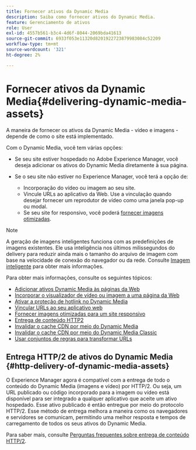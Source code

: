 ```yaml
---
title: Fornecer ativos da Dynamic Media
description: Saiba como fornecer ativos do Dynamic Media.
feature: Gerenciamento de ativos
role: User
exl-id: 4557b561-b3c4-4d6f-8044-2069bda41613
source-git-commit: 6933f053e11320d8201922723879983084c52209
workflow-type: tm+mt
source-wordcount: '321'
ht-degree: 2%

---
```


# Fornecer ativos da Dynamic Media{#delivering-dynamic-media-assets}

A maneira de fornecer os ativos da Dynamic Media - vídeo e imagens - depende de como o site está implementado.

Com o Dynamic Media, você tem várias opções:

* Se seu site estiver hospedado no Adobe Experience Manager, você deseja adicionar os ativos do Dynamic Media diretamente à sua página.
* Se o seu site não estiver no Experience Manager, você terá a opção de:

   * Incorporação do vídeo ou imagem ao seu site.
   * Vincule URLs ao aplicativo da Web. Use a vinculação quando desejar fornecer um reprodutor de vídeo como uma janela pop-up ou modal.
   * Se seu site for responsivo, você poderá [fornecer imagens otimizadas](/help/assets/dynamic-media/responsive-site.md).

>[!NOTE]
>
>A geração de imagens inteligentes funciona com as predefinições de imagens existentes. Ele usa inteligência nos últimos milissegundos do delivery para reduzir ainda mais o tamanho do arquivo de imagem com base na velocidade de conexão do navegador ou da rede. Consulte [Imagem inteligente](/help/assets/dynamic-media/imaging-faq.md) para obter mais informações.

Para obter mais informações, consulte os seguintes tópicos:

* [Adicionar ativos Dynamic Media às páginas da Web](/help/assets/dynamic-media/adding-dynamic-media-assets-to-pages.md)
* [Incorporar o visualizador de vídeo ou imagem a uma página da Web](/help/assets/dynamic-media/embed-code.md)
* [Ativar a proteção de hotlink no Dynamic Media](/help/assets/dynamic-media/hotlink-protection.md)
* [Vincular URLs ao seu aplicativo web](/help/assets/dynamic-media/linking-urls-to-yourwebapplication.md)
* [Fornecer imagens otimizadas para um site responsivo](/help/assets/dynamic-media/responsive-site.md)
* [Entrega de conteúdo HTTP2](/help/assets/dynamic-media/http2faq.md)
* [Invalidar o cache CDN por meio do Dynamic Media](/help/assets/dynamic-media/invalidate-cdn-cache-dynamic-media.md)
* [Invalidar o cache CDN por meio do Dynamic Media Classic](/help/assets/dynamic-media/invalidate-cdn-cache-dm-classic.md)
* [Usar conjuntos de regras para transformar URLs](/help/assets/dynamic-media/using-rulesets-to-transform-urls.md)

## Entrega HTTP/2 de ativos do Dynamic Media {#http-delivery-of-dynamic-media-assets}

O Experience Manager agora é compatível com a entrega de todo o conteúdo do Dynamic Media (imagens e vídeo) por HTTP/2. Ou seja, um URL publicado ou código incorporado para a imagem ou vídeo está disponível para ser integrado a qualquer aplicativo que aceite um ativo hospedado. Esse ativo publicado é então entregue por meio do protocolo HTTP/2. Esse método de entrega melhora a maneira como os navegadores e servidores se comunicam, permitindo uma melhor resposta e tempos de carregamento de todos os seus ativos do Dynamic Media.

Para saber mais, consulte [Perguntas frequentes sobre entrega de conteúdo HTTP/2](/help/assets/dynamic-media/http2faq.md).

